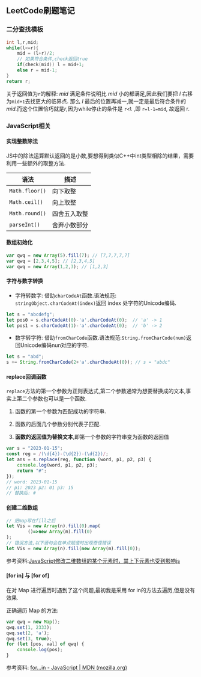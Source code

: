 ## LeetCode刷题笔记

### 二分查找模板

```cpp
int l,r,mid;
while(l<=r){
    mid = (l+r)/2;
    // 如果符合条件,check返回true
    if(check(mid)) l = mid+1;
    else r = mid-1;
}
return r;
```

关于返回值为`r`的解释: $mid$ 满足条件说明比 $mid$ 小的都满足,因此我们要把 $l$ 右移为`mid+1`去找更大的临界点. 那么 $l$ 最后的位置再减一,就一定是最后符合条件的 $mid$.而这个位置恰巧就是$r$,因为while停止的条件是 `r<l` ,即 `r=l-1=mid`, 故返回 r.

### JavaScript相关

#### 实现整数除法

JS中的除法运算默认返回的是小数,要想得到类似C++中int类型相除的结果，需要利用一些额外的取整方法.

| 语法           | 描述         |
| -------------- | ------------ |
| `Math.floor()` | 向下取整     |
| `Math.ceil()`  | 向上取整     |
| `Math.round()` | 四舍五入取整 |
| `parseInt()`   | 舍弃小数部分 |

#### 数组初始化

```js
var qwq = new Array(5).fill(7); // [7,7,7,7,7]
var qwq = [2,3,4,5]; // [2,3,4,5]
var qwq = new Array(1,2,3); // [1,2,3]
```

#### 字符与数字转换

+ 字符转数字: 借助`charCodeAt`函数.语法规范: `stringObject.charCodeAt(index)`返回 index 处字符的Unicode编码.

```js
let s = "abcdefg";
let pos0 = s.charCodeAt(0)-'a'.charCodeAt(0);  // 'a' -> 1
let pos1 = s.charCodeAt(1)-'a'.charCodeAt(0);  // 'b' -> 2
```

+ 数字转字符: 借助`fromCharCode`函数.语法规范:`String.fromCharCode(num)`返回Unicode编码nun对应的字符.

```js
let s = "abd";
s += String.fromCharCode(2+'a'.charChodeAt(0)); // s = "abdc"
```

#### replace回调函数

`replace`方法的第一个参数为正则表达式,第二个参数通常为想要替换成的文本,事实上第二个参数也可以是一个函数.

1. 函数的第一个参数为匹配成功的字符串.

2. 函数的后面几个参数分别代表子匹配.

3. **函数的返回值为替换文本**,即第一个参数的字符串变为函数的返回值

```js
var s = "2023-01-15";
const reg = /(\d{4})-(\d{2})-(\d{2})/;
let ans = s.replace(reg, function (word, p1, p2, p3) {
    console.log(word, p1, p2, p3);
    return "#";
});
// word: 2023-01-15
// p1: 2023 p2: 01 p3: 15
// 替换后: # 
```

#### 创建二维数组

```js
// 把map写在fill之后
let Vis = new Array(n).fill(0).map(
        ()=>new Array(m).fill(0)
);
// 错误方法,以下语句会在单点赋值时出现奇怪错误
let Vis = new Array(n).fill(new Array(m).fill(0));
```

参考资料:[JavaScript修改二维数组的某个元素时，其上下元素也受到影响js](https://blog.csdn.net/qq_44879358/article/details/119717975)

#### [for in] 与 [for of]

在对 Map 进行遍历时遇到了这个问题,最初我是采用 for in的方法去遍历,但是没有效果.

正确遍历 Map 的方法:

```js
var qwq = new Map();
qwq.set(1, 2333);
qwq.set(2, 'a');
qwq.set(3, true);
for (let [pos, val] of qwq) {
    console.log(pos);
}
```

参考资料: [for...in - JavaScript | MDN (mozilla.org)](https://developer.mozilla.org/zh-CN/docs/Web/JavaScript/Reference/Statements/for...in)

